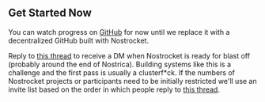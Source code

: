 ## Get Started Now
You can watch progress on [GitHub](https://github.com/nostrocket) for now until we replace it with a decentralized GitHub built with Nostrocket.

Reply to [this thread](https://snort.social/e/note12qu5r2vnnfpn0kdw77ujxg7r2dzped0tu7038lkh0t4vv9g3vd2qjxr9c7) to receive a DM when Nostrocket is ready for blast off (probably around the end of Nostrica). Building systems like this is a challenge and the first pass is usually a clusterf*ck. If the numbers of Nostrocket projects or participants need to be initially restricted we'll use an invite list based on the order in which people reply to [this thread](https://snort.social/e/note12qu5r2vnnfpn0kdw77ujxg7r2dzped0tu7038lkh0t4vv9g3vd2qjxr9c7).